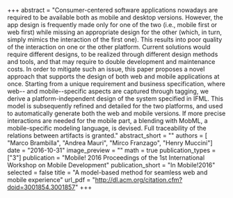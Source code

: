 +++
abstract = "Consumer-centered software applications nowadays are required to be available both as mobile and desktop versions. However, the app design is frequently made only for one of the two (i.e., mobile first or web first) while missing an appropriate design for the other (which, in turn, simply mimics the interaction of the first one). This results into poor quality of the interaction on one or the other platform. Current solutions would require different designs, to be realized through different design methods and tools, and that may require to double development and maintenance costs. In order to mitigate such an issue, this paper proposes a novel approach that supports the design of both web and mobile applications at once. Starting from a unique requirement and business specification, where web-- and mobile--specific aspects are captured through tagging, we derive a platform-independent design of the system specified in IFML. This model is subsequently refined and detailed for the two platforms, and used to automatically generate both the web and mobile versions. If more precise interactions are needed for the mobile part, a blending with MobML, a mobile-specific modeling language, is devised. Full traceability of the relations between artifacts is granted."
abstract_short = ""
authors = [	"Marco Brambilla", "Andrea Mauri", "Mirco Franzago", "Henry Muccini"]
date = "2016-10-31"
image_preview = ""
math = true
publication_types = ["3"]
publication = "Mobile! 2016 Proceedings of the 1st International Workshop on Mobile Development"
publication_short = "In Mobile!2016"
selected = false
title = "A model-based method for seamless web and mobile experience"
url_pdf = "http://dl.acm.org/citation.cfm?doid=3001854.3001857"
+++

